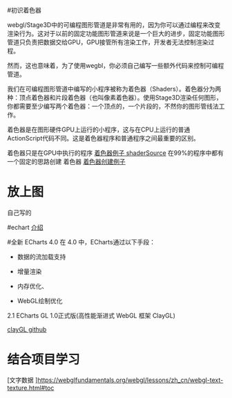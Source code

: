 #初识着色器

webgl/Stage3D中的可编程图形管道是非常有用的，因为你可以通过编程来改变渲染行为。这对于以前的固定功能图形管道来说是一个巨大的进步，固定功能图形管道只负责把数据交给GPU，GPU接管所有渲染工作，开发者无法控制渲染过程。

然而，这也意味着，为了使用wegbl，你必须自己编写一些额外代码来控制可编程管道。

我们在可编程图形管道中编写的小程序被称为着色器（Shaders）。着色器分为两种：顶点着色器和片段着色器（也叫像素着色器）。使用Stage3D渲染任何图形，你都需要至少编写两个着色器：一个顶点的，一个片段的，不然你的图形管线法工作。

着色器是在图形硬件GPU上运行的小程序，这与在CPU上运行的普通ActionScript代码不同。这是着色器程序和普通程序之间最重要的区别。

着色器只是在GPU中执行的程序
[着色器例子 shaderSource](https://webglfundamentals.org/webgl/lessons/zh_cn/webgl-less-code-more-fun.html)
在99%的程序中都有一个固定的思路创建 着色器
[着色器创建例子](https://webglfundamentals.org/webgl/lessons/zh_cn/webgl-boilerplate.html)

# 放上图
自己写的

#echart
[介绍](https://mp.weixin.qq.com/s?__biz=MzA4MjUyNjY3Nw==&mid=2649587419&idx=1&sn=6b22229e883c031d74b6a719f60e786c)

#全新 ECharts 4.0
在 4.0 中，ECharts通过以下手段：

- 数据的流加载支持

- 增量渲染

- 内存优化、

- WebGL绘制优化


2.1 ECharts GL 1.0正式版(高性能渐进式 WebGL 框架 ClayGL)

[clayGL github](https://github.com/pissang/claygl#readme)



# 结合项目学习

[文字数据 ]https://webglfundamentals.org/webgl/lessons/zh_cn/webgl-text-texture.html#toc
